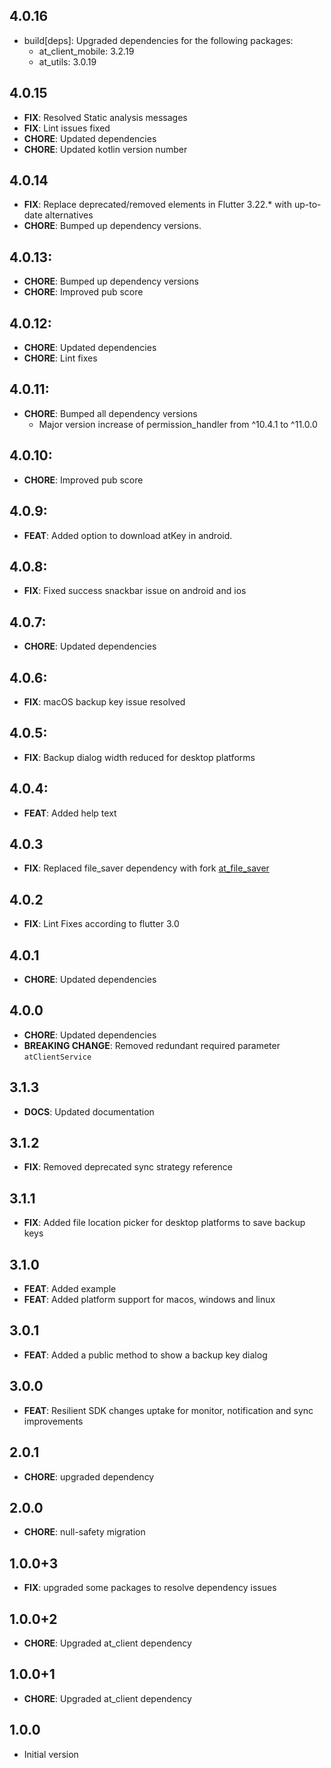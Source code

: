 ## 4.0.16
- build[deps]: Upgraded dependencies for the following packages:
  - at_client_mobile: 3.2.19
  - at_utils: 3.0.19
## 4.0.15

- **FIX**: Resolved Static analysis messages
- **FIX**: Lint issues fixed
- **CHORE**: Updated dependencies
- **CHORE**: Updated kotlin version number

## 4.0.14

- **FIX**: Replace deprecated/removed elements in Flutter 3.22.\* with up-to-date alternatives
- **CHORE**: Bumped up dependency versions.

## 4.0.13:

- **CHORE**: Bumped up dependency versions
- **CHORE**: Improved pub score

## 4.0.12:

- **CHORE**: Updated dependencies
- **CHORE**: Lint fixes

## 4.0.11:

- **CHORE**: Bumped all dependency versions
  - Major version increase of permission_handler from ^10.4.1 to ^11.0.0

## 4.0.10:

- **CHORE**: Improved pub score

## 4.0.9:

- **FEAT**: Added option to download atKey in android.

## 4.0.8:

- **FIX**: Fixed success snackbar issue on android and ios

## 4.0.7:

- **CHORE**: Updated dependencies

## 4.0.6:

- **FIX**: macOS backup key issue resolved

## 4.0.5:

- **FIX**: Backup dialog width reduced for desktop platforms

## 4.0.4:

- **FEAT**: Added help text

## 4.0.3

- **FIX**: Replaced file_saver dependency with fork [at_file_saver](https://pub.dev/packages/at_file_saver)

## 4.0.2

- **FIX**: Lint Fixes according to flutter 3.0

## 4.0.1

- **CHORE**: Updated dependencies

## 4.0.0

- **CHORE**: Updated dependencies
- **BREAKING CHANGE**: Removed redundant required parameter `atClientService`

## 3.1.3

- **DOCS**: Updated documentation

## 3.1.2

- **FIX**: Removed deprecated sync strategy reference

## 3.1.1

- **FIX**: Added file location picker for desktop platforms to save backup keys

## 3.1.0

- **FEAT**: Added example
- **FEAT**: Added platform support for macos, windows and linux

## 3.0.1

- **FEAT**: Added a public method to show a backup key dialog

## 3.0.0

- **FEAT**: Resilient SDK changes uptake for monitor, notification and sync improvements

## 2.0.1

- **CHORE**: upgraded dependency

## 2.0.0

- **CHORE**: null-safety migration

## 1.0.0+3

- **FIX**: upgraded some packages to resolve dependency issues

## 1.0.0+2

- **CHORE**: Upgraded at_client dependency

## 1.0.0+1

- **CHORE**: Upgraded at_client dependency

## 1.0.0

- Initial version
